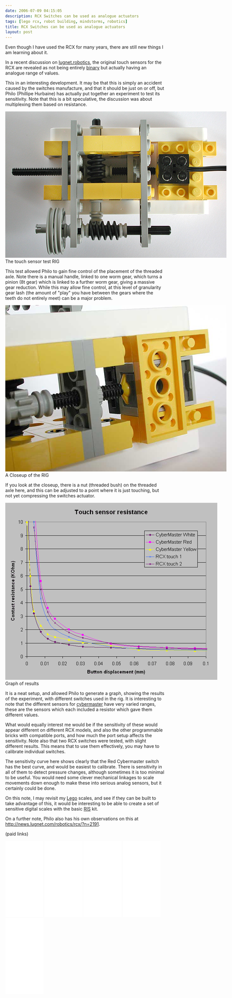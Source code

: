 ```yaml
---
date: 2006-07-09 04:15:05
description: RCX Switches can be used as analogue actuators
tags: [lego rcx, robot building, mindstorms, robotics]
title: RCX Switches can be used as analogue actuators
layout: post
---
```

Even though I have used the RCX for many years, there are still new things I am learning about it.

In a recent discussion on [lugnet.robotics](http://news.lugnet.com/robotics), the original touch sensors for the RCX are revealed as not being entirely [binary](/wiki/binary.html "The storage method for digital information") but actually having an analogue range of values.

This in an interesting development. It may be that this is simply an accident caused by the switches manufacture, and that it should be just on or off, but Philo (Phillipe Hurbaine) has actually put together an experiment to test its sensitivity. Note that this is a bit speculative, the discussion was about multiplexing them based on resistance.

<div style=" width:702px;">
  <a href="http://www.brickshelf.com/cgi-bin/gallery.cgi?i=514060" title="The touch sensor test RIG">
   <img alt="The touch sensor test RIG" src="/galleries/2006-02-24-rcx-switches-used-analog/touchtest1.jpg" title="The touch sensor test RIG"/></a>
  <div class="mini" style="width:700px;">
   <div class="thumbcaption">The touch sensor test RIG</div>
  </div>
</div>

This test allowed Philo to gain fine control of the placement of the threaded axle. Note there is a manual handle, linked to one worm gear, which turns a pinion (8t gear) which is linked to a further worm gear, giving a massive gear reduction. While this may allow fine control, at this level of granularity gear lash (the amount of "play" you have between the gears where the teeth do not entirely meet) can be a major problem.

<div style=" width:702px;">
  <a href="http://www.brickshelf.com/cgi-bin/gallery.cgi?i=514058" title="A Closeup of the RIG">
   <img alt="A Closeup of the RIG" src="/galleries/2006-02-24-rcx-switches-used-analog/touchtest2.jpg" title="A Closeup of the RIG"/></a>
  <div class="mini" style="width:700px;">
   <div class="thumbcaption">A Closeup of the RIG</div>
  </div>
 </div>

If you look at the closeup, there is a nut (threaded bush) on the threaded axle here, and this can be adjusted to a point where it is just touching, but not yet compressing the switches actuator.

<div style=" width:673px;">
  <a href="http://www.brickshelf.com/cgi-bin/gallery.cgi?i=514059" title="Graph of results">
   <img alt="Graph of results" src="/galleries/2006-02-24-rcx-switches-used-analog/resist_vs_displ.gif" title="Graph of results"/>
  </a>
  <div class="mini" style="width:671px;">
   <div class="thumbcaption">Graph of results</div>
  </div>
 </div>

It is a neat setup, and allowed Philo to generate a graph, showing the results of the experiment, with different switches used in the rig. It is interesting to note that the different sensors for [cybermaster](/wiki/cybermaster.html "CyberMaster") have very varied ranges, these are the sensors which each included a resistor which gave them different values.

What would equally interest me would be if the sensitivity of these would appear different on different RCX models, and also the other programmable bricks with compatible ports, and how much the port setup affects the sensitivity. Note also that two RCX switches were tested, with slight different results. This means that to use them effectively, you may have to calibrate individual switches.

The sensitivity curve here shows clearly that the Red Cybermaster switch has the best curve, and would be easiest to calibrate. There is sensitivity in all of them to detect pressure changes, although sometimes it is too minimal to be useful. You would need some clever mechanical linkages to scale movements down enough to make these into serious analog sensors, but it certainly could be done.

On this note, I may revisit my [Lego](/wiki/lego.html "The best known construction toy") scales, and see if they can be built to take advantage of this, it would be interesting to be able to create a set of sensitive digital scales with the basic [RIS](/wiki/ris.html "The Lego Robotic Invention System") kit.

On a further note, Philo also has his own observations on this at <http://news.lugnet.com/robotics/rcx/?n=2191>.

(paid links)

<iframe style="width:120px;height:240px;" marginwidth="0" marginheight="0" scrolling="no" frameborder="0" src="//ws-eu.amazon-adsystem.com/widgets/q?ServiceVersion=20070822&OneJS=1&Operation=GetAdHtml&MarketPlace=GB&source=ss&ref=as_ss_li_til&ad_type=product_link&tracking_id=orionrobots-21&marketplace=amazon&region=GB&placement=B00BMKLVJ6&asins=B00BMKLVJ6&linkId=790d5f97e58d0e79ecb2fbe1b24a3108&show_border=true&link_opens_in_new_window=true"></iframe>

<iframe style="width:120px;height:240px;" marginwidth="0" marginheight="0" scrolling="no" frameborder="0" src="//ws-eu.amazon-adsystem.com/widgets/q?ServiceVersion=20070822&OneJS=1&Operation=GetAdHtml&MarketPlace=GB&source=ss&ref=as_ss_li_til&ad_type=product_link&tracking_id=orionrobots-21&marketplace=amazon&region=GB&placement=B06X6GN2VQ&asins=B06X6GN2VQ&linkId=30c9cae2e37f39c501ee1fde586c6579&show_border=true&link_opens_in_new_window=true"></iframe>

<iframe style="width:120px;height:240px;" marginwidth="0" marginheight="0" scrolling="no" frameborder="0" src="//ws-eu.amazon-adsystem.com/widgets/q?ServiceVersion=20070822&OneJS=1&Operation=GetAdHtml&MarketPlace=GB&source=ss&ref=as_ss_li_til&ad_type=product_link&tracking_id=orionrobots-21&marketplace=amazon&region=GB&placement=B01D8KOZF4&asins=B01D8KOZF4&linkId=5e31910339bc64587ceb3fdaddcf90bd&show_border=true&link_opens_in_new_window=true"></iframe>

<iframe style="width:120px;height:240px;" marginwidth="0" marginheight="0" scrolling="no" frameborder="0" src="//ws-eu.amazon-adsystem.com/widgets/q?ServiceVersion=20070822&OneJS=1&Operation=GetAdHtml&MarketPlace=GB&source=ss&ref=as_ss_li_til&ad_type=product_link&tracking_id=orionrobots-21&marketplace=amazon&region=GB&placement=B01G8WUGWU&asins=B01G8WUGWU&linkId=b0177f40a45270bc688ad07eb216b729&show_border=true&link_opens_in_new_window=true"></iframe>

<iframe style="width:120px;height:240px;" marginwidth="0" marginheight="0" scrolling="no" frameborder="0" src="//ws-eu.amazon-adsystem.com/widgets/q?ServiceVersion=20070822&OneJS=1&Operation=GetAdHtml&MarketPlace=GB&source=ss&ref=as_ss_li_til&ad_type=product_link&tracking_id=orionrobots-21&marketplace=amazon&region=GB&placement=B075FJ767N&asins=B075FJ767N&linkId=d90845f0e292e3bd66ee9a8955f85ce5&show_border=true&link_opens_in_new_window=true"></iframe>
